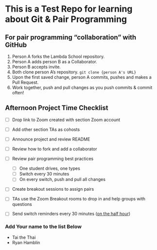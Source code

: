 # This is a Test Repo for learning about Git & Pair Programming

## For pair programming “collaboration” with GitHub
1) Person A forks the Lambda School repository.
2) Person A adds person B as a Collaborator.
3) Person B accepts invite.
4) Both clone person A’s repository.
`git clone {person A's URL}`
5) Upon the first saved change, person A commits, pushes and makes a Pull Request.
6) Work together, push and pull changes as you push commits & commit often!

## Afternoon Project Time Checklist

- [ ] Drop link to Zoom created with section Zoom account
- [ ] Add other section TAs as cohosts
- [ ] Announce project and review README
- [ ] Review how to fork and add a collaborator
- [ ] Review pair programming best practices
    - [ ] One student drives, one types
    - [ ] Switch every 30 minutes
    - [ ] On every switch, push and pull all changes
- [ ] Create breakout sessions to assign pairs
- [ ] TAs use the Zoom Breakout rooms to drop in and help groups with questions
- [ ] Send switch reminders every 30 minutes ([on the half hour](https://en.wiktionary.org/wiki/on_the_half_hour))


### Add Your name to the list Below
* Tai the Thai
* Ryan Hamblin
